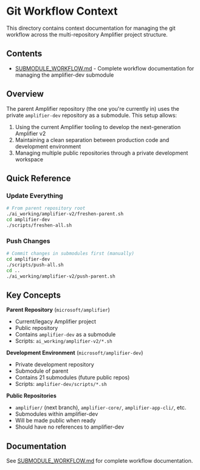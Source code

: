 # Git Workflow Context

This directory contains context documentation for managing the git workflow across the multi-repository Amplifier project structure.

## Contents

- [SUBMODULE_WORKFLOW.md](SUBMODULE_WORKFLOW.md) - Complete workflow documentation for managing the amplifier-dev submodule

## Overview

The parent Amplifier repository (the one you're currently in) uses the private `amplifier-dev` repository as a submodule. This setup allows:

1. Using the current Amplifier tooling to develop the next-generation Amplifier v2
2. Maintaining a clean separation between production code and development environment
3. Managing multiple public repositories through a private development workspace

## Quick Reference

### Update Everything
```bash
# From parent repository root
./ai_working/amplifier-v2/freshen-parent.sh
cd amplifier-dev
./scripts/freshen-all.sh
```

### Push Changes
```bash
# Commit changes in submodules first (manually)
cd amplifier-dev
./scripts/push-all.sh
cd ..
./ai_working/amplifier-v2/push-parent.sh
```

## Key Concepts

**Parent Repository** (`microsoft/amplifier`)
- Current/legacy Amplifier project
- Public repository
- Contains `amplifier-dev` as a submodule
- Scripts: `ai_working/amplifier-v2/*.sh`

**Development Environment** (`microsoft/amplifier-dev`)
- Private development repository
- Submodule of parent
- Contains 21 submodules (future public repos)
- Scripts: `amplifier-dev/scripts/*.sh`

**Public Repositories**
- `amplifier/` (next branch), `amplifier-core/`, `amplifier-app-cli/`, etc.
- Submodules within amplifier-dev
- Will be made public when ready
- Should have no references to amplifier-dev

## Documentation

See [SUBMODULE_WORKFLOW.md](SUBMODULE_WORKFLOW.md) for complete workflow documentation.
